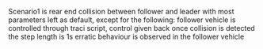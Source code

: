 Scenario1 is rear end collision between follower and leader with most parameters left as default, except for the following:
follower vehicle is controlled through traci script, control given back once collision is detected
the step length is 1s
erratic behaviour is observed in the follower vehicle